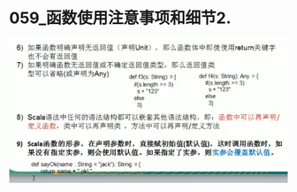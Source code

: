 # 059_函数使用注意事项和细节2.

![1616681923720](058_%E5%87%BD%E6%95%B0%E4%BD%BF%E7%94%A8%E6%B3%A8%E6%84%8F%E4%BA%8B%E9%A1%B9%E5%92%8C%E7%BB%86%E8%8A%821/1616681923720.png)


